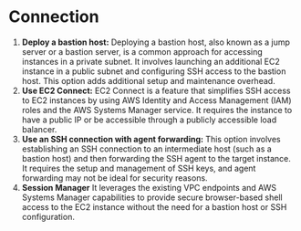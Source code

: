 # Connection

1. **Deploy a bastion host:**
Deploying a bastion host, also known as a jump server or a bastion server, is a common approach for accessing instances in a private subnet. It involves launching an additional EC2 instance in a public subnet and configuring SSH access to the bastion host. This option adds additional setup and maintenance overhead.
2. **Use EC2 Connect:**
EC2 Connect is a feature that simplifies SSH access to EC2 instances by using AWS Identity and Access Management (IAM) roles and the AWS Systems Manager service. It requires the instance to have a public IP or be accessible through a publicly accessible load balancer.
3. **Use an SSH connection with agent forwarding:**
This option involves establishing an SSH connection to an intermediate host (such as a bastion host) and then forwarding the SSH agent to the target instance. It requires the setup and management of SSH keys, and agent forwarding may not be ideal for security reasons.
4. **Session Manager**
It leverages the existing VPC endpoints and AWS Systems Manager capabilities to provide secure browser-based shell access to the EC2 instance without the need for a bastion host or SSH configuration.
